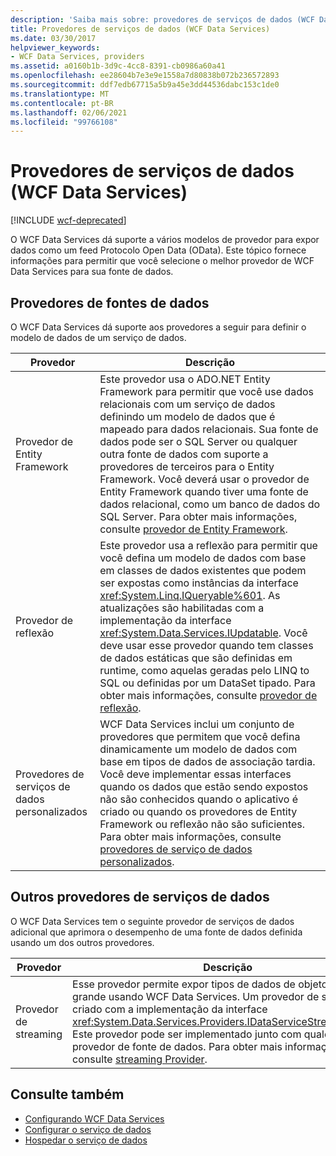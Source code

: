 ```yaml
---
description: 'Saiba mais sobre: provedores de serviços de dados (WCF Data Services)'
title: Provedores de serviços de dados (WCF Data Services)
ms.date: 03/30/2017
helpviewer_keywords:
- WCF Data Services, providers
ms.assetid: a0160b1b-3d9c-4cc8-8391-cb0986a60a41
ms.openlocfilehash: ee28604b7e3e9e1558a7d80838b072b236572893
ms.sourcegitcommit: ddf7edb67715a5b9a45e3dd44536dabc153c1de0
ms.translationtype: MT
ms.contentlocale: pt-BR
ms.lasthandoff: 02/06/2021
ms.locfileid: "99766108"
---
```

# <a name="data-services-providers-wcf-data-services"></a>Provedores de serviços de dados (WCF Data Services)

[!INCLUDE [wcf-deprecated](~/includes/wcf-deprecated.md)]

O WCF Data Services dá suporte a vários modelos de provedor para expor dados como um feed Protocolo Open Data (OData). Este tópico fornece informações para permitir que você selecione o melhor provedor de WCF Data Services para sua fonte de dados.  
  
## <a name="data-source-providers"></a>Provedores de fontes de dados  

 O WCF Data Services dá suporte aos provedores a seguir para definir o modelo de dados de um serviço de dados.  
  
|Provedor|Descrição|  
|--------------|-----------------|  
|Provedor de Entity Framework|Este provedor usa o ADO.NET Entity Framework para permitir que você use dados relacionais com um serviço de dados definindo um modelo de dados que é mapeado para dados relacionais. Sua fonte de dados pode ser o SQL Server ou qualquer outra fonte de dados com suporte a provedores de terceiros para o Entity Framework. Você deverá usar o provedor de Entity Framework quando tiver uma fonte de dados relacional, como um banco de dados do SQL Server. Para obter mais informações, consulte [provedor de Entity Framework](entity-framework-provider-wcf-data-services.md).|  
|Provedor de reflexão|Este provedor usa a reflexão para permitir que você defina um modelo de dados com base em classes de dados existentes que podem ser expostas como instâncias da interface <xref:System.Linq.IQueryable%601>. As atualizações são habilitadas com a implementação da interface <xref:System.Data.Services.IUpdatable>. Você deve usar esse provedor quando tem classes de dados estáticas que são definidas em runtime, como aquelas geradas pelo LINQ to SQL ou definidas por um DataSet tipado. Para obter mais informações, consulte [provedor de reflexão](reflection-provider-wcf-data-services.md).|  
|Provedores de serviços de dados personalizados|WCF Data Services inclui um conjunto de provedores que permitem que você defina dinamicamente um modelo de dados com base em tipos de dados de associação tardia. Você deve implementar essas interfaces quando os dados que estão sendo expostos não são conhecidos quando o aplicativo é criado ou quando os provedores de Entity Framework ou reflexão não são suficientes. Para obter mais informações, consulte [provedores de serviço de dados personalizados](custom-data-service-providers-wcf-data-services.md).|  
  
## <a name="other-data-service-providers"></a>Outros provedores de serviços de dados  

 O WCF Data Services tem o seguinte provedor de serviços de dados adicional que aprimora o desempenho de uma fonte de dados definida usando um dos outros provedores.  
  
|Provedor|Descrição|  
|--------------|-----------------|  
|Provedor de streaming|Esse provedor permite expor tipos de dados de objeto binário grande usando WCF Data Services. Um provedor de streaming é criado com a implementação da interface <xref:System.Data.Services.Providers.IDataServiceStreamProvider>. Este provedor pode ser implementado junto com qualquer provedor de fonte de dados. Para obter mais informações, consulte [streaming Provider](streaming-provider-wcf-data-services.md).|  
  
## <a name="see-also"></a>Consulte também

- [Configurando WCF Data Services](defining-wcf-data-services.md)
- [Configurar o serviço de dados](configuring-the-data-service-wcf-data-services.md)
- [Hospedar o serviço de dados](hosting-the-data-service-wcf-data-services.md)
